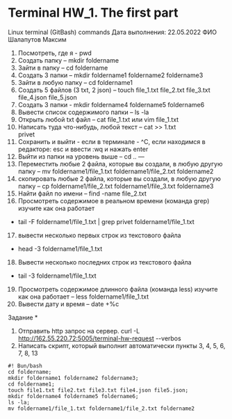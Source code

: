 # Terminal HW_1. The first part
Linux terminal (GitBash) commands
Дата выполнения: 22.05.2022
ФИО Шалапутов Максим

1. Посмотреть, где я - pwd
3. Создать папку – mkdir foldername
4. Зайти в папку – cd foldername
5. Создать 3 папки – mkdir foldername1 foldername2 foldername3
6. Зайти в любую папку – cd foldername1
7. Создать 5 файлов (3 txt, 2 json) – touch file_1.txt file_2.txt file_3.txt file_4.json file_5.json
8. Создать 3 папки - mkdir foldername4 foldername5 foldername6
9. Вывести список содержимого папки – ls -la
10. Открыть любой txt файл – cat file_1.txt или vim file_1.txt
11. Написать туда что-нибудь, любой текст – cat >> 1.txt   
 privet 
11. Сохранить и выйти -  если в терминале - ^C,
 если находимся в редакторе: esc и ввести :wq и нажать enter
12. Выйти из папки на уровень выше – cd ..
—
13. Переместить любые 2 файла, которые вы создали, в любую другую папку
 – mv foldername1/file_1.txt foldername1/file_2.txt foldername2
14. скопировать любые 2 файла, которые вы создали, в любую другую папку
 – cp foldername1/file_2.txt foldername1/file_3.txt foldername3
15. Найти файл по имени – find  -name file_2.txt
16. Просмотреть содержимое в реальном времени (команда grep) изучите как она работает
 -  tail -F foldername1/file_1.txt | grep privet foldername1/file_1.txt 
17. вывести несколько первых строк из текстового файла
 - head -3 foldername1/file_1.txt
18. Вывести несколько последних строк из текстового файла 
- tail -3 foldername1/file_1.txt
19. Просмотреть содержимое длинного файла (команда less) изучите как она работает – 
less foldername1/file_1.txt 
20. Вывести дату и время – date  +%c

Задание *
1)	Отправить http запрос на сервер.
curl -L http://162.55.220.72:5005/terminal-hw-request --verbos
2) Написать скрипт, который выполнит автоматически пункты 3, 4, 5, 6, 7, 8, 13
```
#! Bun/bash
cd foldername;
mkdir foldername1 foldername2 foldername3;
cd foldername1;
touch file1.txt file2.txt file3.txt file4.json file5.json;
mkdir foldername4 foldername5 foldername6;
ls -la;
mv foldername1/file_1.txt foldername1/file_2.txt foldername2
```
